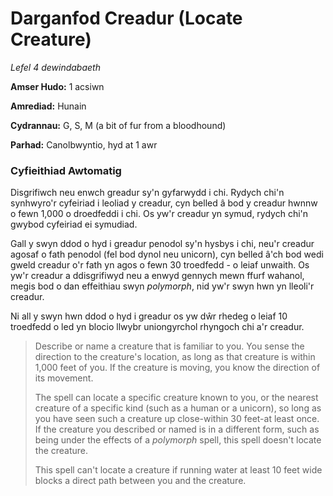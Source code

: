 # Darganfod Creadur (Locate Creature)

*Lefel 4 dewindabaeth*

**Amser Hudo:** 1 acsiwn

**Amrediad:** Hunain

**Cydrannau:** G, S, M (a bit of fur from a bloodhound)

**Parhad:** Canolbwyntio, hyd at 1 awr

### Cyfieithiad Awtomatig

Disgrifiwch neu enwch greadur sy'n gyfarwydd i chi. Rydych chi'n synhwyro'r cyfeiriad i leoliad y creadur, cyn belled â bod y creadur hwnnw o fewn 1,000 o droedfeddi i chi. Os yw'r creadur yn symud, rydych chi'n gwybod cyfeiriad ei symudiad.

Gall y swyn ddod o hyd i greadur penodol sy'n hysbys i chi, neu'r creadur agosaf o fath penodol (fel bod dynol neu unicorn), cyn belled â'ch bod wedi gweld creadur o'r fath yn agos o fewn 30 troedfedd - o leiaf unwaith. Os yw'r creadur a ddisgrifiwyd neu a enwyd gennych mewn ffurf wahanol, megis bod o dan effeithiau swyn *polymorph*, nid yw'r swyn hwn yn lleoli'r creadur.

Ni all y swyn hwn ddod o hyd i greadur os yw dŵr rhedeg o leiaf 10 troedfedd o led yn blocio llwybr uniongyrchol rhyngoch chi a'r creadur.

>  Describe or name a creature that is familiar to you. You sense the direction to the creature's location, as long as that creature is within 1,000 feet of you. If the creature is moving, you know the direction of its movement.
>  
>  The spell can locate a specific creature known to you, or the nearest creature of a specific kind (such as a human or a unicorn), so long as you have seen such a creature up close-within 30 feet-at least once. If the creature you described or named is in a different form, such as being under the effects of a *polymorph* spell, this spell doesn't locate the creature.
>  
>  This spell can't locate a creature if running water at least 10 feet wide blocks a direct path between you and the creature.